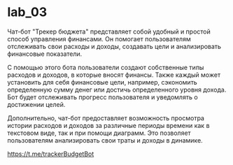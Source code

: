 # lab_03
Чат-бот "Трекер бюджета" представляет собой удобный и простой способ управления финансами. Он помогает пользователям отслеживать свои расходы и доходы, создавать цели и анализировать финансовые показатели.

С помощью этого бота пользователи создают собственные типы расходов и доходов, в которые вносят финансы. Также каждый может установить для себя финансовые цели, например, сэкономить определенную сумму денег или достичь определенного уровня дохода. Бот будет отслеживать прогресс пользователя и уведомлять о достижении целей.

Дополнительно, чат-бот предоставляет возможность просмотра истории расходов и доходов за различные периоды времени как в текстовом виде, так и при помощи диаграмм. Это позволяет пользователям анализировать свои траты и доходы в динамике.

https://t.me/trackerBudgetBot